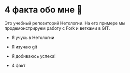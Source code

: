 # 4 факта обо мне 👋

Это учебный репозиторий Нетологии. На его примере мы продемонстрируем работу с Fork и ветками в GIT. 

- Я учусь в Нетологии
 
- Я изучаю git
 
- Я добиваюсь успеха!

- 4 факт
